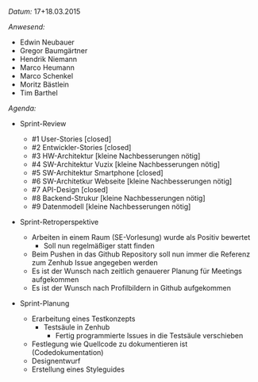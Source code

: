_Datum:_ 
17+18.03.2015

_Anwesend:_
- Edwin Neubauer
- Gregor Baumgärtner
- Hendrik Niemann
- Marco Heumann
- Marco Schenkel
- Moritz Bästlein
- Tim Barthel

_Agenda:_
- Sprint-Review
	- #1 User-Stories [closed]
	- #2 Entwickler-Stories [closed]
	- #3 HW-Architektur [kleine Nachbesserungen nötig]
	- #4 SW-Architektur Vuzix [kleine Nachbesserungen nötig]
	- #5 SW-Architektur Smartphone [closed]
	- #6 SW-Architetkur Webseite [kleine Nachbesserungen nötig]
	- #7 API-Design [closed]
	- #8 Backend-Strukur [kleine Nachbesserungen nötig]
	- #9 Datenmodell [kleine Nachbesserungen nötig]
	
- Sprint-Retroperspektive
	+ Arbeiten in einem Raum (SE-Vorlesung) wurde als Positiv bewertet
		- Soll nun regelmäßiger statt finden
	- Beim Pushen in das Github Repository soll nun immer die Referenz zum Zenhub Issue angegeben werden
	- Es ist der Wunsch nach zeitlich genauerer Planung für Meetings aufgekommen
	- Es ist der Wunsch nach Profilbildern in Github aufgekommen
- Sprint-Planung
	- Erarbeitung eines Testkonzepts
		- Testsäule in Zenhub
			- Fertig programmierte Issues in die Testsäule verschieben
	- Festlegung wie Quellcode zu dokumentieren ist (Codedokumentation)
	- Designentwurf
	- Erstellung eines Styleguides